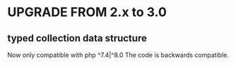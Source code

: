 UPGRADE FROM 2.x to 3.0
=======================

typed collection data structure
-----------------

Now only compatible with php ^7.4|^8.0
The code is backwards compatible.

